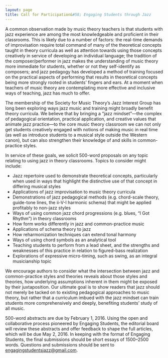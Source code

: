 ```yaml
---
layout: page
title: Call for Participation&#58; Engaging Students through Jazz
---
```

A common observation made by music theory teachers is that students with jazz experience are among the most knowledgeable and proficient in their classrooms. This is likely due to a number of factors: the real-time demands of improvisation require total command of many of the theoretical concepts taught in theory curricula as well as attention towards using those concepts creatively in service of developing an individual language; the tradition of the composer/performer in jazz makes the understanding of music theory more immediate for students, whether or not they self-identify as composers; and jazz pedagogy has developed a method of training focused on the practical aspects of performing that results in theoretical concepts being more strongly rooted in students’ fingers and ears. At a moment when teachers of music theory are contemplating more effective and inclusive ways of teaching, jazz has much to offer.

The membership of the Society for Music Theory’s Jazz Interest Group has long been exploring ways jazz music and training might broadly benefit theory curricula. We believe that by bringing a “jazz mindset”­—the complex of pedagogical orientation, practical application, and creative values that animate jazz practice—to the core music theory classroom we can not only get students creatively engaged with notions of making music in real time (as well as introduce students to a musical style outside the Western canon), but can also strengthen their knowledge of and skills in common-practice styles.
 
In service of these goals, we solicit 500-word proposals on any topic relating to using jazz in theory classrooms. Topics to consider might include: 
- Jazz repertoire used to demonstrate theoretical concepts, particularly when used in ways that highlight the distinctive use of that concept in differing musical styles
- Applications of jazz improvisation to music theory curricula
- Demonstrations of jazz pedagogical methods (e.g. chord-scale theory, guide-tone lines, the ii-V-I harmonic schema) that might be applied profitably to non-jazz styles
- Ways of using common jazz chord progressions (e.g. blues, “I Got Rhythm”) in theory classrooms
- How form works differently in jazz and common-practice music
- Applications of schema theory to jazz
- How reharmonization techniques can extend tonal harmony
- Ways of using chord symbols as an analytical tool
- Teaching students to perform from a lead sheet, and the strengths and weaknesses of this practice in relation to figured-bass realization
- Explorations of expressive micro-timing, such as swing, as an integral musicianship topic

We encourage authors to consider what the intersection between jazz and common-practice styles and theories reveals about those styles and theories, how underlying assumptions inherent in them might be exposed by their juxtaposition. Our ultimate goal is to show readers that jazz should not merely be tacked on to existing pedagogical approaches to music theory, but rather that a curriculum imbued with the jazz mindset can train students more comprehensively and deeply, benefiting students’ study of all music.

500-word abstracts are due by February 1, 2016. Using the open and collaborative process pioneered by Engaging Students, the editorial board will review these abstracts and offer feedback to shape the full articles, which will be due May 2, 2016. In keeping with the format of Engaging Students, the final submissions should be short essays of 1500–2500 words. Questions and submissions should be sent to engagingstudentsjazz@gmail.com. 
